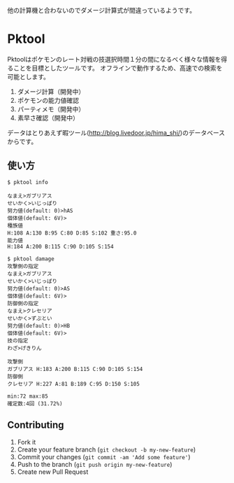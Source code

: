 他の計算機と合わないのでダメージ計算式が間違っているようです。

# Pktool
Pktoolはポケモンのレート対戦の技選択時間１分の間になるべく様々な情報を得ることを目標としたツールです。
オフラインで動作するため、高速での検索を可能とします。

1. ダメージ計算（開発中）
2. ポケモンの能力値確認
3. パーティメモ（開発中）
4. 素早さ確認（開発中）

データはとりあえず暇ツール(http://blog.livedoor.jp/hima_shi/)のデータベースからです。

## 使い方

```
$ pktool info

なまえ>ガブリアス
せいかく>いじっぱり
努力値(default: 0)>hAS
個体値(default: 6V)>
種族値
H:108 A:130 B:95 C:80 D:85 S:102 重さ:95.0
能力値
H:184 A:200 B:115 C:90 D:105 S:154
```

```
$ pktool damage
攻撃側の指定
なまえ>ガブリアス
せいかく>いじっぱり
努力値(default: 0)>AS
個体値(default: 6V)>
防御側の指定
なまえ>クレセリア
せいかく>ずぶとい
努力値(default: 0)>HB
個体値(default: 6V)>
技の指定
わざ>げきりん

攻撃側
ガブリアス H:183 A:200 B:115 C:90 D:105 S:154
防御側
クレセリア H:227 A:81 B:189 C:95 D:150 S:105

min:72 max:85
確定数:4回 (31.72%)

```

## Contributing

1. Fork it
2. Create your feature branch (`git checkout -b my-new-feature`)
3. Commit your changes (`git commit -am 'Add some feature'`)
4. Push to the branch (`git push origin my-new-feature`)
5. Create new Pull Request
